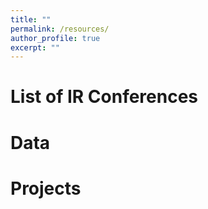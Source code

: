 ```yaml
---
title: ""
permalink: /resources/
author_profile: true
excerpt: ""
---
```


# List of IR Conferences
# Data
# Projects
